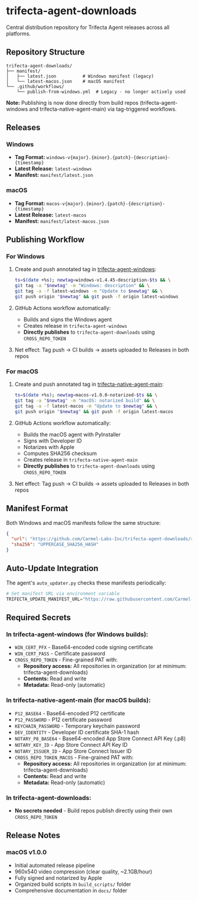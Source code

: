 # trifecta-agent-downloads

Central distribution repository for Trifecta Agent releases across all platforms.

## Repository Structure

```
trifecta-agent-downloads/
├── manifest/
│   ├── latest.json          # Windows manifest (legacy)
│   └── latest-macos.json    # macOS manifest
└── .github/workflows/
    └── publish-from-windows.yml  # Legacy - no longer actively used
```

**Note:** Publishing is now done directly from build repos (trifecta-agent-windows and trifecta-native-agent-main) via tag-triggered workflows.

## Releases

### Windows
- **Tag Format:** `windows-v{major}.{minor}.{patch}-{description}-{timestamp}`
- **Latest Release:** `latest-windows`
- **Manifest:** `manifest/latest.json`

### macOS
- **Tag Format:** `macos-v{major}.{minor}.{patch}-{description}-{timestamp}`
- **Latest Release:** `latest-macos`
- **Manifest:** `manifest/latest-macos.json`

## Publishing Workflow

### For Windows

1. Create and push annotated tag in [trifecta-agent-windows](https://github.com/Carmel-Labs-Inc/trifecta-agent-windows):
   ```bash
   ts=$(date +%s); newtag=windows-v1.4.45-description-$ts && \
   git tag -a "$newtag" -m "Windows: description" && \
   git tag -a -f latest-windows -m "Update to $newtag" && \
   git push origin "$newtag" && git push -f origin latest-windows
   ```

2. GitHub Actions workflow automatically:
   - Builds and signs the Windows agent
   - Creates release in `trifecta-agent-windows`
   - **Directly publishes** to `trifecta-agent-downloads` using `CROSS_REPO_TOKEN`

3. Net effect: Tag push → CI builds → assets uploaded to Releases in both repos

### For macOS

1. Create and push annotated tag in [trifecta-native-agent-main](https://github.com/Carmel-Labs-Inc/trifecta-native-agent-main):
   ```bash
   ts=$(date +%s); newtag=macos-v1.0.0-notarized-$ts && \
   git tag -a "$newtag" -m "macOS: notarized build" && \
   git tag -a -f latest-macos -m "Update to $newtag" && \
   git push origin "$newtag" && git push -f origin latest-macos
   ```

2. GitHub Actions workflow automatically:
   - Builds the macOS agent with PyInstaller
   - Signs with Developer ID
   - Notarizes with Apple
   - Computes SHA256 checksum
   - Creates release in `trifecta-native-agent-main`
   - **Directly publishes** to `trifecta-agent-downloads` using `CROSS_REPO_TOKEN`

3. Net effect: Tag push → CI builds → assets uploaded to Releases in both repos

## Manifest Format

Both Windows and macOS manifests follow the same structure:

```json
{
  "url": "https://github.com/Carmel-Labs-Inc/trifecta-agent-downloads/releases/download/{TAG}/TrifectaAgentClient-{Platform}.zip",
  "sha256": "UPPERCASE_SHA256_HASH"
}
```

## Auto-Update Integration

The agent's `auto_updater.py` checks these manifests periodically:

```python
# Set manifest URL via environment variable
TRIFECTA_UPDATE_MANIFEST_URL="https://raw.githubusercontent.com/Carmel-Labs-Inc/trifecta-agent-downloads/main/manifest/latest-macos.json"
```

## Required Secrets

### In trifecta-agent-windows (for Windows builds):
- `WIN_CERT_PFX` - Base64-encoded code signing certificate
- `WIN_CERT_PASS` - Certificate password
- `CROSS_REPO_TOKEN` - Fine-grained PAT with:
  - **Repository access:** All repositories in organization (or at minimum: trifecta-agent-downloads)
  - **Contents:** Read and write
  - **Metadata:** Read-only (automatic)

### In trifecta-native-agent-main (for macOS builds):
- `P12_BASE64` - Base64-encoded P12 certificate
- `P12_PASSWORD` - P12 certificate password
- `KEYCHAIN_PASSWORD` - Temporary keychain password
- `DEV_IDENTITY` - Developer ID certificate SHA-1 hash
- `NOTARY_P8_BASE64` - Base64-encoded App Store Connect API Key (.p8)
- `NOTARY_KEY_ID` - App Store Connect API Key ID
- `NOTARY_ISSUER_ID` - App Store Connect Issuer ID
- `CROSS_REPO_TOKEN_MACOS` - Fine-grained PAT with:
  - **Repository access:** All repositories in organization (or at minimum: trifecta-agent-downloads)
  - **Contents:** Read and write
  - **Metadata:** Read-only (automatic)

### In trifecta-agent-downloads:
- **No secrets needed** - Build repos publish directly using their own `CROSS_REPO_TOKEN`

## Release Notes

### macOS v1.0.0
- Initial automated release pipeline
- 960x540 video compression (clear quality, ~2.1GB/hour)
- Fully signed and notarized by Apple
- Organized build scripts in `build_scripts/` folder
- Comprehensive documentation in `docs/` folder
